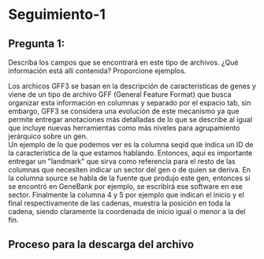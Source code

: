 # Seguimiento-1
## Pregunta 1: 
Describa los campos que se encontrará en este tipo de archivos. ¿Qué información está allí contenida? Proporcione ejemplos.

Los archicos GFF3 se basan en la descripción de características de genes  y viene de un tipo de archivo GFF (General Feature Format) que busca organizar esta información en columnas y separado por el espacio tab, sin embargo, GFF3 se considera una evolución de este mecanismo ya que permite entregar anotaciones más detalladas de lo que se describe al igual que incluye nuevas herramientas como más niveles para agrupamiento jerárquico sobre un gen.  
Un ejemplo de lo que podemos ver es la columna seqid que indica un ID de la característica de la que estamos hablando. Entonces, aquí es importante entregar un "landmark" que sirva como referencia para el resto de las columnas que necesiten indicar un sector del gen o de quien se deriva. En la columna source se habla de la fuente que produjo este gen, entonces si se encontró en GeneBank por ejemplo, se escribirá ese software en ese sector. Finalmente la columna 4 y 5 por ejemplo que indican el inicio y el final respectivamente de las cadenas, muestra la posición en toda la cadena, siendo claramente la coordenada de inicio igual o menor a la del fin. 

## Proceso para la descarga del archivo 
